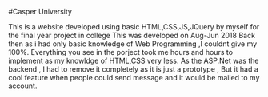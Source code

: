#Casper University

This is a website developed using basic HTML,CSS,JS,JQuery by myself for the final year project in college
This was developed on Aug-Jun 2018
Back then as i had only basic knowledge of Web Programming ,I couldnt give my 100%. Everything you see in the porject took me hours and hours to implement as my knowldge of HTML,CSS very less.
As the ASP.Net was the backend , I had to remove it completely as it is just a prototype , But it had a cool feature when people could send message and it would be mailed to my account.